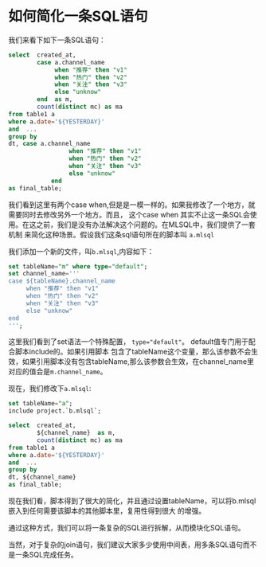 # 如何简化一条SQL语句

我们来看下如下一条SQL语句：

```sql
select  created_at,
        case a.channel_name
             when "推荐" then "v1"
             when "热门" then "v2"
             when "关注" then "v3"
             else "unknow"
        end  as m,
        count(distinct mc) as ma
from table1 a
where a.date='${YESTERDAY}'
and  ...
group by
dt, case a.channel_name
                 when "推荐" then "v1"
                 when "热门" then "v2"
                 when "关注" then "v3"
                 else "unknow"
            end  
as final_table;          
```

我们看到这里有两个case when,但是是一模一样的。如果我修改了一个地方，就需要同时去修改另外一个地方。而且，
这个case when 其实不止这一条SQL会使用。在这之前，我们是没有办法解决这个问题的。在MLSQL中，我们提供了一套机制
来简化这种场景。假设我们这条sql语句所在的脚本叫 `a.mlsql`

我们添加一个新的文件，叫`b.mlsql`,内容如下：


```sql
set tableName="m" where type="default";
set channel_name='''
case ${tableName}.channel_name
     when "推荐" then "v1"
     when "热门" then "v2"
     when "关注" then "v3"
     else "unknow"
end     
''';
```

这里我们看到了set语法一个特殊配置， `type="default"`。 default值专门用于配合脚本include的。如果引用脚本
包含了tableName这个变量，那么该参数不会生效，如果引用脚本没有包含tableName,那么该参数会生效，在channel_name里
对应的值会是`m.channel_name`。

现在，我们修改下`a.mlsql`:

```sql
set tableName="a";
include project.`b.mlsql`;

select  created_at,
        ${channel_name}  as m,
        count(distinct mc) as ma
from table1 a
where a.date='${YESTERDAY}'
and  ...
group by
dt, ${channel_name}  
as final_table;          
```

现在我们看，脚本得到了很大的简化，并且通过设置tableName，可以将b.mlsql嵌入到任何需要该脚本的其他脚本里，复用性得到很大
的增强。

通过这种方式，我们可以将一条复杂的SQL进行拆解，从而模块化SQL语句。

当然，对于复杂的join语句，我们建议大家多少使用中间表，用多条SQL语句而不是一条SQL完成任务。
